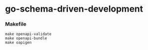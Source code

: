 # go-schema-driven-development

### Makefile
```
make openapi-validate
make openapi-bundle
make oapigen
```
